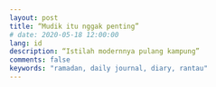 ```yaml
---
layout: post
title: “Mudik itu nggak penting”
# date: 2020-05-18 12:00:00
lang: id
description: “Istilah modernnya pulang kampung”
comments: false
keywords: "ramadan, daily journal, diary, rantau"
---
```



